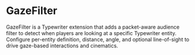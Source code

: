 # GazeFilter
GazeFilter is a Typewriter extension that adds a packet-aware audience filter to detect when players are looking at a specific Typewriter entity. Configure per-entity definition, distance, angle, and optional line-of-sight to drive gaze-based interactions and cinematics.
